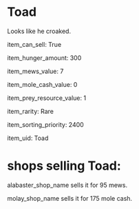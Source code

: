 # Toad

Looks like he croaked.

item_can_sell: True

item_hunger_amount: 300

item_mews_value: 7

item_mole_cash_value: 0

item_prey_resource_value: 1

item_rarity: Rare

item_sorting_priority: 2400

item_uid: Toad

# shops selling Toad:

alabaster_shop_name sells it for 95 mews.

molay_shop_name sells it for 175 mole cash.